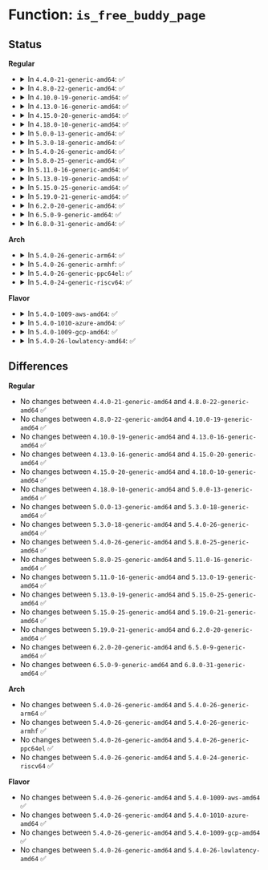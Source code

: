 # Function: <code>is_free_buddy_page</code>

## Status
<b>Regular</b>
<ul>
<li>
<details>
<summary>In <code>4.4.0-21-generic-amd64</code>: ✅</summary>

```c
bool is_free_buddy_page(struct page * page)
```

```json
{
  "name": "is_free_buddy_page",
  "collision_type": "Unique Global",
  "inline_type": "No",
  "funcs": [
    {
      "addr": 18446744071580515744,
      "name": "is_free_buddy_page",
      "external": true,
      "loc": "mm/page_alloc.c:6893",
      "file": "mm/page_alloc.c",
      "inline": "seen, unknown",
      "caller_inline": [],
      "caller_func": [
        "mm/memory-failure.c:memory_failure",
        "mm/memory-failure.c:memory_failure"
      ]
    }
  ],
  "symbols": [
    {
      "addr": 18446744071580515744,
      "name": "is_free_buddy_page",
      "section": ".text",
      "bind": "STB_GLOBAL",
      "size": 173
    }
  ]
}
```
</details>
</li>
<li>
<details>
<summary>In <code>4.8.0-22-generic-amd64</code>: ✅</summary>

```c
bool is_free_buddy_page(struct page * page)
```

```json
{
  "name": "is_free_buddy_page",
  "collision_type": "Unique Global",
  "inline_type": "No",
  "funcs": [
    {
      "addr": 18446744071580601600,
      "name": "is_free_buddy_page",
      "external": true,
      "loc": "mm/page_alloc.c:7441",
      "file": "mm/page_alloc.c",
      "inline": "seen, unknown",
      "caller_inline": [],
      "caller_func": [
        "mm/memory-failure.c:memory_failure",
        "mm/memory-failure.c:memory_failure",
        "mm/memory-failure.c:shake_page",
        "fs/proc/page.c:stable_page_flags"
      ]
    }
  ],
  "symbols": [
    {
      "addr": 18446744071580601600,
      "name": "is_free_buddy_page",
      "section": ".text",
      "bind": "STB_GLOBAL",
      "size": 171
    }
  ]
}
```
</details>
</li>
<li>
<details>
<summary>In <code>4.10.0-19-generic-amd64</code>: ✅</summary>

```c
bool is_free_buddy_page(struct page * page)
```

```json
{
  "name": "is_free_buddy_page",
  "collision_type": "Unique Global",
  "inline_type": "No",
  "funcs": [
    {
      "addr": 18446744071580668512,
      "name": "is_free_buddy_page",
      "external": true,
      "loc": "mm/page_alloc.c:7494",
      "file": "mm/page_alloc.c",
      "inline": "seen, unknown",
      "caller_inline": [],
      "caller_func": [
        "mm/memory-failure.c:memory_failure",
        "mm/memory-failure.c:memory_failure",
        "mm/memory-failure.c:shake_page",
        "fs/proc/page.c:stable_page_flags"
      ]
    }
  ],
  "symbols": [
    {
      "addr": 18446744071580668512,
      "name": "is_free_buddy_page",
      "section": ".text",
      "bind": "STB_GLOBAL",
      "size": 168
    }
  ]
}
```
</details>
</li>
<li>
<details>
<summary>In <code>4.13.0-16-generic-amd64</code>: ✅</summary>

```c
bool is_free_buddy_page(struct page * page)
```

```json
{
  "name": "is_free_buddy_page",
  "collision_type": "Unique Global",
  "inline_type": "No",
  "funcs": [
    {
      "addr": 18446744071580701888,
      "name": "is_free_buddy_page",
      "external": true,
      "loc": "mm/page_alloc.c:7826",
      "file": "mm/page_alloc.c",
      "inline": "seen, unknown",
      "caller_inline": [],
      "caller_func": [
        "mm/memory-failure.c:memory_failure",
        "mm/memory-failure.c:memory_failure",
        "fs/proc/page.c:stable_page_flags"
      ]
    }
  ],
  "symbols": [
    {
      "addr": 18446744071580701888,
      "name": "is_free_buddy_page",
      "section": ".text",
      "bind": "STB_GLOBAL",
      "size": 168
    }
  ]
}
```
</details>
</li>
<li>
<details>
<summary>In <code>4.15.0-20-generic-amd64</code>: ✅</summary>

```c
bool is_free_buddy_page(struct page * page)
```

```json
{
  "name": "is_free_buddy_page",
  "collision_type": "Unique Global",
  "inline_type": "No",
  "funcs": [
    {
      "addr": 18446744071580787312,
      "name": "is_free_buddy_page",
      "external": true,
      "loc": "mm/page_alloc.c:7858",
      "file": "mm/page_alloc.c",
      "inline": "seen, unknown",
      "caller_inline": [],
      "caller_func": [
        "mm/memory-failure.c:memory_failure",
        "mm/memory-failure.c:memory_failure",
        "fs/proc/page.c:stable_page_flags"
      ]
    }
  ],
  "symbols": [
    {
      "addr": 18446744071580787312,
      "name": "is_free_buddy_page",
      "section": ".text",
      "bind": "STB_GLOBAL",
      "size": 168
    }
  ]
}
```
</details>
</li>
<li>
<details>
<summary>In <code>4.18.0-10-generic-amd64</code>: ✅</summary>

```c
bool is_free_buddy_page(struct page * page)
```

```json
{
  "name": "is_free_buddy_page",
  "collision_type": "Unique Global",
  "inline_type": "No",
  "funcs": [
    {
      "addr": 18446744071580920672,
      "name": "is_free_buddy_page",
      "external": true,
      "loc": "mm/page_alloc.c:8025",
      "file": "mm/page_alloc.c",
      "inline": "seen, unknown",
      "caller_inline": [],
      "caller_func": [
        "fs/proc/page.c:stable_page_flags"
      ]
    }
  ],
  "symbols": [
    {
      "addr": 18446744071580920672,
      "name": "is_free_buddy_page",
      "section": ".text",
      "bind": "STB_GLOBAL",
      "size": 177
    }
  ]
}
```
</details>
</li>
<li>
<details>
<summary>In <code>5.0.0-13-generic-amd64</code>: ✅</summary>

```c
bool is_free_buddy_page(struct page * page)
```

```json
{
  "name": "is_free_buddy_page",
  "collision_type": "Unique Global",
  "inline_type": "No",
  "funcs": [
    {
      "addr": 18446744071580996320,
      "name": "is_free_buddy_page",
      "external": true,
      "loc": "mm/page_alloc.c:8357",
      "file": "mm/page_alloc.c",
      "inline": "seen, unknown",
      "caller_inline": [],
      "caller_func": [
        "fs/proc/page.c:stable_page_flags"
      ]
    }
  ],
  "symbols": [
    {
      "addr": 18446744071580996320,
      "name": "is_free_buddy_page",
      "section": ".text",
      "bind": "STB_GLOBAL",
      "size": 177
    }
  ]
}
```
</details>
</li>
<li>
<details>
<summary>In <code>5.3.0-18-generic-amd64</code>: ✅</summary>

```c
bool is_free_buddy_page(struct page * page)
```

```json
{
  "name": "is_free_buddy_page",
  "collision_type": "Unique Global",
  "inline_type": "No",
  "funcs": [
    {
      "addr": 18446744071581415232,
      "name": "is_free_buddy_page",
      "external": true,
      "loc": "mm/page_alloc.c:8573",
      "file": "mm/page_alloc.c",
      "inline": "seen, unknown",
      "caller_inline": [],
      "caller_func": [
        "fs/proc/page.c:stable_page_flags"
      ]
    }
  ],
  "symbols": [
    {
      "addr": 18446744071581415232,
      "name": "is_free_buddy_page",
      "section": ".text",
      "bind": "STB_GLOBAL",
      "size": 180
    }
  ]
}
```
</details>
</li>
<li>
<details>
<summary>In <code>5.4.0-26-generic-amd64</code>: ✅</summary>

```c
bool is_free_buddy_page(struct page * page)
```

```json
{
  "name": "is_free_buddy_page",
  "collision_type": "Unique Global",
  "inline_type": "No",
  "funcs": [
    {
      "addr": 18446744071581476272,
      "name": "is_free_buddy_page",
      "external": true,
      "loc": "mm/page_alloc.c:8601",
      "file": "mm/page_alloc.c",
      "inline": "seen, unknown",
      "caller_inline": [],
      "caller_func": [
        "mm/memory-failure.c:memory_failure",
        "mm/memory-failure.c:memory_failure",
        "fs/proc/page.c:stable_page_flags"
      ]
    }
  ],
  "symbols": [
    {
      "addr": 18446744071581476272,
      "name": "is_free_buddy_page",
      "section": ".text",
      "bind": "STB_GLOBAL",
      "size": 180
    }
  ]
}
```
</details>
</li>
<li>
<details>
<summary>In <code>5.8.0-25-generic-amd64</code>: ✅</summary>

```c
bool is_free_buddy_page(struct page * page)
```

```json
{
  "name": "is_free_buddy_page",
  "collision_type": "Unique Global",
  "inline_type": "No",
  "funcs": [
    {
      "addr": 18446744071581681456,
      "name": "is_free_buddy_page",
      "external": true,
      "loc": "mm/page_alloc.c:8738",
      "file": "mm/page_alloc.c",
      "inline": "seen, unknown",
      "caller_inline": [],
      "caller_func": [
        "mm/memory-failure.c:memory_failure",
        "mm/memory-failure.c:memory_failure",
        "fs/proc/page.c:stable_page_flags"
      ]
    }
  ],
  "symbols": [
    {
      "addr": 18446744071581681456,
      "name": "is_free_buddy_page",
      "section": ".text",
      "bind": "STB_GLOBAL",
      "size": 173
    }
  ]
}
```
</details>
</li>
<li>
<details>
<summary>In <code>5.11.0-16-generic-amd64</code>: ✅</summary>

```c
bool is_free_buddy_page(struct page * page)
```

```json
{
  "name": "is_free_buddy_page",
  "collision_type": "Unique Global",
  "inline_type": "No",
  "funcs": [
    {
      "addr": 18446744071581728960,
      "name": "is_free_buddy_page",
      "external": true,
      "loc": "mm/page_alloc.c:8874",
      "file": "mm/page_alloc.c",
      "inline": "seen, unknown",
      "caller_inline": [],
      "caller_func": [
        "mm/memory-failure.c:memory_failure",
        "mm/memory-failure.c:get_any_page",
        "fs/proc/page.c:stable_page_flags"
      ]
    }
  ],
  "symbols": [
    {
      "addr": 18446744071581728960,
      "name": "is_free_buddy_page",
      "section": ".text",
      "bind": "STB_GLOBAL",
      "size": 173
    }
  ]
}
```
</details>
</li>
<li>
<details>
<summary>In <code>5.13.0-19-generic-amd64</code>: ✅</summary>

```c
bool is_free_buddy_page(struct page * page)
```

```json
{
  "name": "is_free_buddy_page",
  "collision_type": "Unique Global",
  "inline_type": "No",
  "funcs": [
    {
      "addr": 18446744071581751344,
      "name": "is_free_buddy_page",
      "external": true,
      "loc": "mm/page_alloc.c:9099",
      "file": "mm/page_alloc.c",
      "inline": "seen, unknown",
      "caller_inline": [],
      "caller_func": [
        "mm/memory-failure.c:memory_failure",
        "mm/memory-failure.c:get_any_page",
        "fs/proc/page.c:stable_page_flags"
      ]
    }
  ],
  "symbols": [
    {
      "addr": 18446744071581751344,
      "name": "is_free_buddy_page",
      "section": ".text",
      "bind": "STB_GLOBAL",
      "size": 173
    }
  ]
}
```
</details>
</li>
<li>
<details>
<summary>In <code>5.15.0-25-generic-amd64</code>: ✅</summary>

```c
bool is_free_buddy_page(struct page * page)
```

```json
{
  "name": "is_free_buddy_page",
  "collision_type": "Unique Global",
  "inline_type": "No",
  "funcs": [
    {
      "addr": 18446744071582031648,
      "name": "is_free_buddy_page",
      "external": true,
      "loc": "mm/page_alloc.c:9364",
      "file": "mm/page_alloc.c",
      "inline": "seen, unknown",
      "caller_inline": [],
      "caller_func": [
        "mm/memory-failure.c:memory_failure",
        "mm/memory-failure.c:get_any_page",
        "mm/memory-failure.c:get_any_page",
        "mm/memory-failure.c:get_any_page",
        "fs/proc/page.c:stable_page_flags"
      ]
    }
  ],
  "symbols": [
    {
      "addr": 18446744071582031648,
      "name": "is_free_buddy_page",
      "section": ".text",
      "bind": "STB_GLOBAL",
      "size": 208
    }
  ]
}
```
</details>
</li>
<li>
<details>
<summary>In <code>5.19.0-21-generic-amd64</code>: ✅</summary>

```c
bool is_free_buddy_page(struct page * page)
```

```json
{
  "name": "is_free_buddy_page",
  "collision_type": "Unique Global",
  "inline_type": "No",
  "funcs": [
    {
      "addr": 18446744071582417184,
      "name": "is_free_buddy_page",
      "external": true,
      "loc": "mm/page_alloc.c:9419",
      "file": "mm/page_alloc.c",
      "inline": "seen, unknown",
      "caller_inline": [],
      "caller_func": [
        "mm/memory-failure.c:memory_failure",
        "mm/memory-failure.c:get_any_page",
        "mm/memory-failure.c:get_any_page",
        "mm/memory-failure.c:get_any_page",
        "fs/proc/page.c:stable_page_flags"
      ]
    }
  ],
  "symbols": [
    {
      "addr": 18446744071582417184,
      "name": "is_free_buddy_page",
      "section": ".text",
      "bind": "STB_GLOBAL",
      "size": 131
    }
  ]
}
```
</details>
</li>
<li>
<details>
<summary>In <code>6.2.0-20-generic-amd64</code>: ✅</summary>

```c
bool is_free_buddy_page(struct page * page)
```

```json
{
  "name": "is_free_buddy_page",
  "collision_type": "Unique Global",
  "inline_type": "No",
  "funcs": [
    {
      "addr": 18446744071582925184,
      "name": "is_free_buddy_page",
      "external": true,
      "loc": "mm/page_alloc.c:9584",
      "file": "mm/page_alloc.c",
      "inline": "seen, unknown",
      "caller_inline": [],
      "caller_func": [
        "mm/memory-failure.c:memory_failure",
        "mm/memory-failure.c:get_any_page",
        "mm/memory-failure.c:get_any_page",
        "mm/memory-failure.c:get_any_page",
        "fs/proc/page.c:stable_page_flags"
      ]
    }
  ],
  "symbols": [
    {
      "addr": 18446744071582925184,
      "name": "is_free_buddy_page",
      "section": ".text",
      "bind": "STB_GLOBAL",
      "size": 131
    }
  ]
}
```
</details>
</li>
<li>
<details>
<summary>In <code>6.5.0-9-generic-amd64</code>: ✅</summary>

```c
bool is_free_buddy_page(struct page * page)
```

```json
{
  "name": "is_free_buddy_page",
  "collision_type": "Unique Global",
  "inline_type": "No",
  "funcs": [
    {
      "addr": 18446744071583141584,
      "name": "is_free_buddy_page",
      "external": true,
      "loc": "mm/page_alloc.c:6491",
      "file": "mm/page_alloc.c",
      "inline": "seen, unknown",
      "caller_inline": [],
      "caller_func": [
        "mm/memory-failure.c:memory_failure",
        "mm/memory-failure.c:get_any_page",
        "mm/memory-failure.c:get_any_page",
        "mm/memory-failure.c:get_any_page",
        "fs/proc/page.c:stable_page_flags"
      ]
    }
  ],
  "symbols": [
    {
      "addr": 18446744071583141584,
      "name": "is_free_buddy_page",
      "section": ".text",
      "bind": "STB_GLOBAL",
      "size": 131
    }
  ]
}
```
</details>
</li>
<li>
<details>
<summary>In <code>6.8.0-31-generic-amd64</code>: ✅</summary>

```c
bool is_free_buddy_page(struct page * page)
```

```json
{
  "name": "is_free_buddy_page",
  "collision_type": "Unique Global",
  "inline_type": "No",
  "funcs": [
    {
      "addr": 18446744071583324704,
      "name": "is_free_buddy_page",
      "external": true,
      "loc": "mm/page_alloc.c:6634",
      "file": "mm/page_alloc.c",
      "inline": "seen, unknown",
      "caller_inline": [],
      "caller_func": [
        "mm/memory-failure.c:memory_failure",
        "mm/memory-failure.c:get_any_page",
        "mm/memory-failure.c:get_any_page",
        "mm/memory-failure.c:get_any_page",
        "fs/proc/page.c:stable_page_flags"
      ]
    }
  ],
  "symbols": [
    {
      "addr": 18446744071583324704,
      "name": "is_free_buddy_page",
      "section": ".text",
      "bind": "STB_GLOBAL",
      "size": 131
    }
  ]
}
```
</details>
</li>
</ul>
<b>Arch</b>
<ul>
<li>
<details>
<summary>In <code>5.4.0-26-generic-arm64</code>: ✅</summary>

```c
bool is_free_buddy_page(struct page * page)
```

```json
{
  "name": "is_free_buddy_page",
  "collision_type": "Unique Global",
  "inline_type": "No",
  "funcs": [
    {
      "addr": 18446603336492886640,
      "name": "is_free_buddy_page",
      "external": true,
      "loc": "mm/page_alloc.c:8601",
      "file": "mm/page_alloc.c",
      "inline": "seen, unknown",
      "caller_inline": [],
      "caller_func": [
        "mm/memory-failure.c:memory_failure",
        "mm/memory-failure.c:memory_failure",
        "fs/proc/page.c:stable_page_flags"
      ]
    }
  ],
  "symbols": [
    {
      "addr": 18446603336492886640,
      "name": "is_free_buddy_page",
      "section": ".text",
      "bind": "STB_GLOBAL",
      "size": 312
    }
  ]
}
```
</details>
</li>
<li>
<details>
<summary>In <code>5.4.0-26-generic-armhf</code>: ✅</summary>

```c
bool is_free_buddy_page(struct page * page)
```

```json
{
  "name": "is_free_buddy_page",
  "collision_type": "Unique Global",
  "inline_type": "No",
  "funcs": [
    {
      "addr": 3226685428,
      "name": "is_free_buddy_page",
      "external": true,
      "loc": "mm/page_alloc.c:8601",
      "file": "mm/page_alloc.c",
      "inline": "seen, unknown",
      "caller_inline": [],
      "caller_func": [
        "fs/proc/page.c:stable_page_flags"
      ]
    }
  ],
  "symbols": [
    {
      "addr": 3226685428,
      "name": "is_free_buddy_page",
      "section": ".text",
      "bind": "STB_GLOBAL",
      "size": 208
    }
  ]
}
```
</details>
</li>
<li>
<details>
<summary>In <code>5.4.0-26-generic-ppc64el</code>: ✅</summary>

```c
bool is_free_buddy_page(struct page * page)
```

```json
{
  "name": "is_free_buddy_page",
  "collision_type": "Unique Global",
  "inline_type": "No",
  "funcs": [
    {
      "addr": 13835058055286284912,
      "name": "is_free_buddy_page",
      "external": true,
      "loc": "mm/page_alloc.c:8601",
      "file": "mm/page_alloc.c",
      "inline": "seen, unknown",
      "caller_inline": [],
      "caller_func": [
        "mm/memory-failure.c:memory_failure",
        "mm/memory-failure.c:memory_failure",
        "fs/proc/page.c:stable_page_flags"
      ]
    }
  ],
  "symbols": [
    {
      "addr": 13835058055286284912,
      "name": "is_free_buddy_page",
      "section": ".text",
      "bind": "STB_GLOBAL",
      "size": 320
    }
  ]
}
```
</details>
</li>
<li>
<details>
<summary>In <code>5.4.0-24-generic-riscv64</code>: ✅</summary>

```c
bool is_free_buddy_page(struct page * page)
```

```json
{
  "name": "is_free_buddy_page",
  "collision_type": "Unique Global",
  "inline_type": "No",
  "funcs": [
    {
      "addr": 18446743936272826686,
      "name": "is_free_buddy_page",
      "external": true,
      "loc": "mm/page_alloc.c:8601",
      "file": "mm/page_alloc.c",
      "inline": "seen, unknown",
      "caller_inline": [],
      "caller_func": [
        "fs/proc/page.c:stable_page_flags"
      ]
    }
  ],
  "symbols": [
    {
      "addr": 18446743936272826686,
      "name": "is_free_buddy_page",
      "section": ".text",
      "bind": "STB_GLOBAL",
      "size": 158
    }
  ]
}
```
</details>
</li>
</ul>
<b>Flavor</b>
<ul>
<li>
<details>
<summary>In <code>5.4.0-1009-aws-amd64</code>: ✅</summary>

```c
bool is_free_buddy_page(struct page * page)
```

```json
{
  "name": "is_free_buddy_page",
  "collision_type": "Unique Global",
  "inline_type": "No",
  "funcs": [
    {
      "addr": 18446744071581445120,
      "name": "is_free_buddy_page",
      "external": true,
      "loc": "mm/page_alloc.c:8601",
      "file": "mm/page_alloc.c",
      "inline": "seen, unknown",
      "caller_inline": [],
      "caller_func": [
        "mm/memory-failure.c:memory_failure",
        "mm/memory-failure.c:memory_failure",
        "fs/proc/page.c:stable_page_flags"
      ]
    }
  ],
  "symbols": [
    {
      "addr": 18446744071581445120,
      "name": "is_free_buddy_page",
      "section": ".text",
      "bind": "STB_GLOBAL",
      "size": 180
    }
  ]
}
```
</details>
</li>
<li>
<details>
<summary>In <code>5.4.0-1010-azure-amd64</code>: ✅</summary>

```c
bool is_free_buddy_page(struct page * page)
```

```json
{
  "name": "is_free_buddy_page",
  "collision_type": "Unique Global",
  "inline_type": "No",
  "funcs": [
    {
      "addr": 18446744071581387488,
      "name": "is_free_buddy_page",
      "external": true,
      "loc": "mm/page_alloc.c:8601",
      "file": "mm/page_alloc.c",
      "inline": "seen, unknown",
      "caller_inline": [],
      "caller_func": [
        "mm/memory-failure.c:memory_failure",
        "mm/memory-failure.c:memory_failure",
        "fs/proc/page.c:stable_page_flags"
      ]
    }
  ],
  "symbols": [
    {
      "addr": 18446744071581387488,
      "name": "is_free_buddy_page",
      "section": ".text",
      "bind": "STB_GLOBAL",
      "size": 180
    }
  ]
}
```
</details>
</li>
<li>
<details>
<summary>In <code>5.4.0-1009-gcp-amd64</code>: ✅</summary>

```c
bool is_free_buddy_page(struct page * page)
```

```json
{
  "name": "is_free_buddy_page",
  "collision_type": "Unique Global",
  "inline_type": "No",
  "funcs": [
    {
      "addr": 18446744071581436320,
      "name": "is_free_buddy_page",
      "external": true,
      "loc": "mm/page_alloc.c:8601",
      "file": "mm/page_alloc.c",
      "inline": "seen, unknown",
      "caller_inline": [],
      "caller_func": [
        "mm/memory-failure.c:memory_failure",
        "mm/memory-failure.c:memory_failure",
        "fs/proc/page.c:stable_page_flags"
      ]
    }
  ],
  "symbols": [
    {
      "addr": 18446744071581436320,
      "name": "is_free_buddy_page",
      "section": ".text",
      "bind": "STB_GLOBAL",
      "size": 180
    }
  ]
}
```
</details>
</li>
<li>
<details>
<summary>In <code>5.4.0-26-lowlatency-amd64</code>: ✅</summary>

```c
bool is_free_buddy_page(struct page * page)
```

```json
{
  "name": "is_free_buddy_page",
  "collision_type": "Unique Global",
  "inline_type": "No",
  "funcs": [
    {
      "addr": 18446744071581500816,
      "name": "is_free_buddy_page",
      "external": true,
      "loc": "mm/page_alloc.c:8601",
      "file": "mm/page_alloc.c",
      "inline": "seen, unknown",
      "caller_inline": [],
      "caller_func": [
        "mm/memory-failure.c:memory_failure",
        "mm/memory-failure.c:memory_failure",
        "fs/proc/page.c:stable_page_flags"
      ]
    }
  ],
  "symbols": [
    {
      "addr": 18446744071581500816,
      "name": "is_free_buddy_page",
      "section": ".text",
      "bind": "STB_GLOBAL",
      "size": 180
    }
  ]
}
```
</details>
</li>
</ul>

## Differences
<b>Regular</b>
<ul>
<li>
No changes between <code>4.4.0-21-generic-amd64</code> and <code>4.8.0-22-generic-amd64</code> ✅
</li>
<li>
No changes between <code>4.8.0-22-generic-amd64</code> and <code>4.10.0-19-generic-amd64</code> ✅
</li>
<li>
No changes between <code>4.10.0-19-generic-amd64</code> and <code>4.13.0-16-generic-amd64</code> ✅
</li>
<li>
No changes between <code>4.13.0-16-generic-amd64</code> and <code>4.15.0-20-generic-amd64</code> ✅
</li>
<li>
No changes between <code>4.15.0-20-generic-amd64</code> and <code>4.18.0-10-generic-amd64</code> ✅
</li>
<li>
No changes between <code>4.18.0-10-generic-amd64</code> and <code>5.0.0-13-generic-amd64</code> ✅
</li>
<li>
No changes between <code>5.0.0-13-generic-amd64</code> and <code>5.3.0-18-generic-amd64</code> ✅
</li>
<li>
No changes between <code>5.3.0-18-generic-amd64</code> and <code>5.4.0-26-generic-amd64</code> ✅
</li>
<li>
No changes between <code>5.4.0-26-generic-amd64</code> and <code>5.8.0-25-generic-amd64</code> ✅
</li>
<li>
No changes between <code>5.8.0-25-generic-amd64</code> and <code>5.11.0-16-generic-amd64</code> ✅
</li>
<li>
No changes between <code>5.11.0-16-generic-amd64</code> and <code>5.13.0-19-generic-amd64</code> ✅
</li>
<li>
No changes between <code>5.13.0-19-generic-amd64</code> and <code>5.15.0-25-generic-amd64</code> ✅
</li>
<li>
No changes between <code>5.15.0-25-generic-amd64</code> and <code>5.19.0-21-generic-amd64</code> ✅
</li>
<li>
No changes between <code>5.19.0-21-generic-amd64</code> and <code>6.2.0-20-generic-amd64</code> ✅
</li>
<li>
No changes between <code>6.2.0-20-generic-amd64</code> and <code>6.5.0-9-generic-amd64</code> ✅
</li>
<li>
No changes between <code>6.5.0-9-generic-amd64</code> and <code>6.8.0-31-generic-amd64</code> ✅
</li>
</ul>
<b>Arch</b>
<ul>
<li>
No changes between <code>5.4.0-26-generic-amd64</code> and <code>5.4.0-26-generic-arm64</code> ✅
</li>
<li>
No changes between <code>5.4.0-26-generic-amd64</code> and <code>5.4.0-26-generic-armhf</code> ✅
</li>
<li>
No changes between <code>5.4.0-26-generic-amd64</code> and <code>5.4.0-26-generic-ppc64el</code> ✅
</li>
<li>
No changes between <code>5.4.0-26-generic-amd64</code> and <code>5.4.0-24-generic-riscv64</code> ✅
</li>
</ul>
<b>Flavor</b>
<ul>
<li>
No changes between <code>5.4.0-26-generic-amd64</code> and <code>5.4.0-1009-aws-amd64</code> ✅
</li>
<li>
No changes between <code>5.4.0-26-generic-amd64</code> and <code>5.4.0-1010-azure-amd64</code> ✅
</li>
<li>
No changes between <code>5.4.0-26-generic-amd64</code> and <code>5.4.0-1009-gcp-amd64</code> ✅
</li>
<li>
No changes between <code>5.4.0-26-generic-amd64</code> and <code>5.4.0-26-lowlatency-amd64</code> ✅
</li>
</ul>
